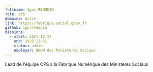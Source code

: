 ```yaml
---
fullname: Igor RENQUIN
role: OPS
domaine: Autre
link: https://fabrique.social.gouv.fr
github: igorrenquin
missions:
  - start: 2021-12-17
    end: 2023-12-31
    status: admin
    employer: DNUM des Ministères Sociaux
---
```


Lead de l'équipe OPS à la Fabrique Numérique des Ministères Sociaux
